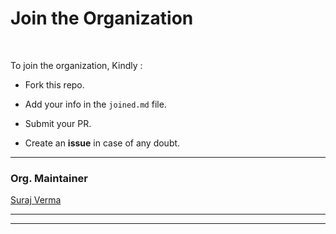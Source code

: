 # Join the Organization

<br>

To join the organization, Kindly : <br>

* Fork this repo.

* Add your info in the ```joined.md``` file.

* Submit your PR.

* Create an <b>issue</b> in case of any doubt.

----------------------

### Org. Maintainer

[Suraj Verma](https://github.com/surajv311)

------------------------------------
----------------------------------------------------
